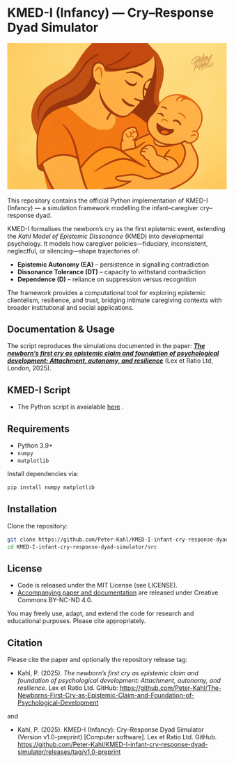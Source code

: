 # KMED-I (Infancy) — Cry–Response Dyad Simulator

![A stylised illustration of a mother holding her smiling infant, rendered in warm orange tones. The image symbolises the newborn’s cry and caregiver recognition as the foundational exchange of epistemic life, where comfort and care scaffold resilience and autonomy.](https://github.com/Peter-Kahl/KMED-I-infant-cry-response-dyad-simulator/blob/main/mum_baby.jpg?raw=true)

This repository contains the official Python implementation of KMED-I (Infancy) — a simulation framework modelling the infant–caregiver cry–response dyad.

KMED-I formalises the newborn’s cry as the first epistemic event, extending the _Kahl Model of Epistemic Dissonance_ (KMED) into developmental psychology. It models how caregiver policies—fiduciary, inconsistent, neglectful, or silencing—shape trajectories of:

- **Epistemic Autonomy (EA)** – persistence in signalling contradiction
- **Dissonance Tolerance (DT)** – capacity to withstand contradiction
- **Dependence (D)** – reliance on suppression versus recognition

The framework provides a computational tool for exploring epistemic clientelism, resilience, and trust, bridging intimate caregiving contexts with broader institutional and social applications.

## Documentation & Usage

The script reproduces the simulations documented in the paper:
[**_The newborn’s first cry as epistemic claim and foundation of psychological development: Attachment, autonomy, and resilience_**](https://github.com/Peter-Kahl/The-Newborns-First-Cry-as-Epistemic-Claim-and-Foundation-of-Psychological-Development) (Lex et Ratio Ltd, London, 2025).

## KMED-I Script

- The Python script is avaialable [here](https://github.com/Peter-Kahl/KMED-I-infant-cry-response-dyad-simulator/blob/main/src/kmed_infant_run.py) .

## Requirements

- Python 3.9+
- `numpy`
- `matplotlib`

Install dependencies via:

```bash
pip install numpy matplotlib
```

## Installation

Clone the repository:

```bash
git clone https://github.com/Peter-Kahl/KMED-I-infant-cry-response-dyad-simulator.git
cd KMED-I-infant-cry-response-dyad-simulator/src
```

## License

- Code is released under the MIT License (see LICENSE).
- [Accompanying paper and documentation](https://github.com/Peter-Kahl/The-Newborns-First-Cry-as-Epistemic-Claim-and-Foundation-of-Psychological-Development) are released under Creative Commons BY-NC-ND 4.0.

You may freely use, adapt, and extend the code for research and educational purposes. Please cite appropriately.


## Citation

Please cite the paper and optionally the repository release tag:

- Kahl, P. (2025). _The newborn’s first cry as epistemic claim and foundation of psychological development: Attachment, autonomy, and resilience_. Lex et Ratio Ltd. GitHub: https://github.com/Peter-Kahl/The-Newborns-First-Cry-as-Epistemic-Claim-and-Foundation-of-Psychological-Development

and

- Kahl, P. (2025). KMED-I (Infancy): Cry–Response Dyad Simulator (Version v1.0-preprint) [Computer software]. Lex et Ratio Ltd. GitHub. https://github.com/Peter-Kahl/KMED-I-infant-cry-response-dyad-simulator/releases/tag/v1.0-preprint